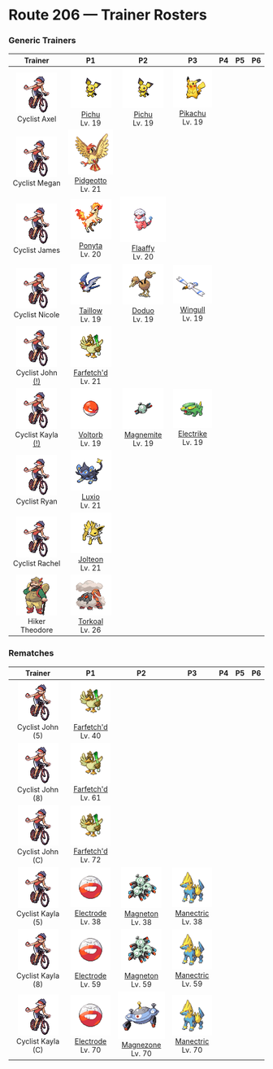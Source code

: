 # Route 206 — Trainer Rosters

### Generic Trainers

| Trainer | P1 | P2 | P3 | P4 | P5 | P6 |
|:-------:|:--:|:--:|:--:|:--:|:--:|:--:|
| ![Cyclist Axel](../../assets/trainers/cyclist.png "Cyclist Axel")<br>Cyclist Axel | ![Pichu](../../assets/sprites/pichu/front.gif "Pichu: The electric sacs in its cheeks are small. If even a little electricity leaks, it becomes shocked.")<br>[Pichu](../../pokemon/pichu.md/)<br>Lv. 19 | ![Pichu](../../assets/sprites/pichu/front.gif "Pichu: The electric sacs in its cheeks are small. If even a little electricity leaks, it becomes shocked.")<br>[Pichu](../../pokemon/pichu.md/)<br>Lv. 19 | ![Pikachu](../../assets/sprites/pikachu/front.gif "Pikachu: It occasionally uses an electric shock to recharge a fellow PIKACHU that is in a weakened state.")<br>[Pikachu](../../pokemon/pikachu.md/)<br>Lv. 19 |
| ![Cyclist Megan](../../assets/trainers/cyclist.png "Cyclist Megan")<br>Cyclist Megan | ![Pidgeotto](../../assets/sprites/pidgeotto/front.gif "Pidgeotto: It flies over its wide territory in search of prey, downing it with its highly developed claws.")<br>[Pidgeotto](../../pokemon/pidgeotto.md/)<br>Lv. 21 |
| ![Cyclist James](../../assets/trainers/cyclist.png "Cyclist James")<br>Cyclist James | ![Ponyta](../../assets/sprites/ponyta/front.gif "Ponyta: As a newborn, it can barely stand. However, through galloping, its legs are made tougher and faster.")<br>[Ponyta](../../pokemon/ponyta.md/)<br>Lv. 20 | ![Flaaffy](../../assets/sprites/flaaffy/front.gif "Flaaffy: If its coat becomes fully charged with electricity, its tail lights up. It fires hair that zaps on impact.")<br>[Flaaffy](../../pokemon/flaaffy.md/)<br>Lv. 20 |
| ![Cyclist Nicole](../../assets/trainers/cyclist.png "Cyclist Nicole")<br>Cyclist Nicole | ![Taillow](../../assets/sprites/taillow/front.gif "Taillow: It has a gutsy spirit that makes it bravely take on tough foes. It flies in search of warm climates.")<br>[Taillow](../../pokemon/taillow.md/)<br>Lv. 19 | ![Doduo](../../assets/sprites/doduo/front.gif "Doduo: The brains in its two heads appear to communicate emotions to each other with a telepathic power.")<br>[Doduo](../../pokemon/doduo.md/)<br>Lv. 19 | ![Wingull](../../assets/sprites/wingull/front.gif "Wingull: It soars high in the sky, riding on updrafts like a glider. It carries food tucked in its bill.")<br>[Wingull](../../pokemon/wingull.md/)<br>Lv. 19 |
| ![Cyclist John (!)](../../assets/trainers/cyclist.png "Cyclist John (!)")<br>Cyclist John [(!)](#rematches) | ![Farfetch'd](../../assets/sprites/farfetchd/front.gif "Farfetch'd: It can’t live without the stalk it holds. That’s why it defends the stalk from attackers with its life.")<br>[Farfetch'd](../../pokemon/farfetchd.md/)<br>Lv. 21 |
| ![Cyclist Kayla (!)](../../assets/trainers/cyclist.png "Cyclist Kayla (!)")<br>Cyclist Kayla [(!)](#rematches) | ![Voltorb](../../assets/sprites/voltorb/front.gif "Voltorb: It looks just like a Poké Ball. It is dangerous because it may electrocute or explode on touch.")<br>[Voltorb](../../pokemon/voltorb.md/)<br>Lv. 19 | ![Magnemite](../../assets/sprites/magnemite/front.gif "Magnemite: The faster the units at its sides rotate, the greater the magnetic force they generate.")<br>[Magnemite](../../pokemon/magnemite.md/)<br>Lv. 19 | ![Electrike](../../assets/sprites/electrike/front.gif "Electrike: Using electricity stored in its fur, it stimulates its muscles to heighten its reaction speed.")<br>[Electrike](../../pokemon/electrike.md/)<br>Lv. 19 |
| ![Cyclist Ryan](../../assets/trainers/cyclist.png "Cyclist Ryan")<br>Cyclist Ryan | ![Luxio](../../assets/sprites/luxio/front.gif "Luxio: Strong electricity courses through the tips of its sharp claws. A light scratch causes fainting in foes.")<br>[Luxio](../../pokemon/luxio.md/)<br>Lv. 21 |
| ![Cyclist Rachel](../../assets/trainers/cyclist.png "Cyclist Rachel")<br>Cyclist Rachel | ![Jolteon](../../assets/sprites/jolteon/front.gif "Jolteon: If agitated, it uses electricity to straighten out its fur and launch it in small bunches.")<br>[Jolteon](../../pokemon/jolteon.md/)<br>Lv. 21 |
| ![Hiker Theodore](../../assets/trainers/hiker.png "Hiker Theodore")<br>Hiker Theodore | ![Torkoal](../../assets/sprites/torkoal/front.gif "Torkoal: It burns coal inside its shell for energy. It blows out black soot if it is endangered.")<br>[Torkoal](../../pokemon/torkoal.md/)<br>Lv. 26 |


### Rematches

| Trainer | P1 | P2 | P3 | P4 | P5 | P6 |
|:-------:|:--:|:--:|:--:|:--:|:--:|:--:|
| ![Cyclist John (5)](../../assets/trainers/cyclist.png "Cyclist John (5)")<br>Cyclist John (5) | ![Farfetch'd](../../assets/sprites/farfetchd/front.gif "Farfetch'd: It can’t live without the stalk it holds. That’s why it defends the stalk from attackers with its life.")<br>[Farfetch'd](../../pokemon/farfetchd.md/)<br>Lv. 40 |
| ![Cyclist John (8)](../../assets/trainers/cyclist.png "Cyclist John (8)")<br>Cyclist John (8) | ![Farfetch'd](../../assets/sprites/farfetchd/front.gif "Farfetch'd: It can’t live without the stalk it holds. That’s why it defends the stalk from attackers with its life.")<br>[Farfetch'd](../../pokemon/farfetchd.md/)<br>Lv. 61 |
| ![Cyclist John (C)](../../assets/trainers/cyclist.png "Cyclist John (C)")<br>Cyclist John (C) | ![Farfetch'd](../../assets/sprites/farfetchd/front.gif "Farfetch'd: It can’t live without the stalk it holds. That’s why it defends the stalk from attackers with its life.")<br>[Farfetch'd](../../pokemon/farfetchd.md/)<br>Lv. 72 |
| ![Cyclist Kayla (5)](../../assets/trainers/cyclist.png "Cyclist Kayla (5)")<br>Cyclist Kayla (5) | ![Electrode](../../assets/sprites/electrode/front.gif "Electrode: It is known to drift on winds if it is bloated to bursting with stored electricity.")<br>[Electrode](../../pokemon/electrode.md/)<br>Lv. 38 | ![Magneton](../../assets/sprites/magneton/front.gif "Magneton: Many mysteriously appear when more sunspots dot the sun. They stop TV sets from displaying properly.")<br>[Magneton](../../pokemon/magneton.md/)<br>Lv. 38 | ![Manectric](../../assets/sprites/manectric/front.gif "Manectric: It discharges electricity from its mane. It creates a thundercloud overhead to drop lightning bolts.")<br>[Manectric](../../pokemon/manectric.md/)<br>Lv. 38 |
| ![Cyclist Kayla (8)](../../assets/trainers/cyclist.png "Cyclist Kayla (8)")<br>Cyclist Kayla (8) | ![Electrode](../../assets/sprites/electrode/front.gif "Electrode: It is known to drift on winds if it is bloated to bursting with stored electricity.")<br>[Electrode](../../pokemon/electrode.md/)<br>Lv. 59 | ![Magneton](../../assets/sprites/magneton/front.gif "Magneton: Many mysteriously appear when more sunspots dot the sun. They stop TV sets from displaying properly.")<br>[Magneton](../../pokemon/magneton.md/)<br>Lv. 59 | ![Manectric](../../assets/sprites/manectric/front.gif "Manectric: It discharges electricity from its mane. It creates a thundercloud overhead to drop lightning bolts.")<br>[Manectric](../../pokemon/manectric.md/)<br>Lv. 59 |
| ![Cyclist Kayla (C)](../../assets/trainers/cyclist.png "Cyclist Kayla (C)")<br>Cyclist Kayla (C) | ![Electrode](../../assets/sprites/electrode/front.gif "Electrode: It is known to drift on winds if it is bloated to bursting with stored electricity.")<br>[Electrode](../../pokemon/electrode.md/)<br>Lv. 70 | ![Magnezone](../../assets/sprites/magnezone/front.gif "Magnezone: A group tried to use scientific means to make MAGNEZONE evolve, but their efforts ended in failure.")<br>[Magnezone](../../pokemon/magnezone.md/)<br>Lv. 70 | ![Manectric](../../assets/sprites/manectric/front.gif "Manectric: It discharges electricity from its mane. It creates a thundercloud overhead to drop lightning bolts.")<br>[Manectric](../../pokemon/manectric.md/)<br>Lv. 70 |

